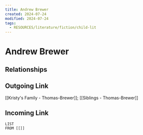 ```yaml
---
title: Andrew Brewer
created: 2024-07-24
modified: 2024-07-24
tags:
  - RESOURCES/literature/fiction/child-lit
---
```

# Andrew Brewer
## Relationships

## Outgoing Link
[[Kristy's Family - Thomas-Brewer]]; [[Siblings - Thomas-Brewer]]
## Incoming Link
```dataview
LIST
FROM [[]]
```
